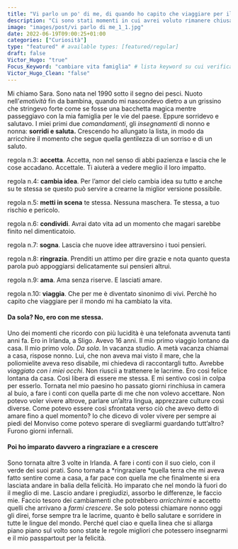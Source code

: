 ```yaml
---
title: "Vi parlo un po' di me, di quando ho capito che viaggiare per il mondo mi avrebbe cambiato la vita"
description: "Ci sono stati momenti in cui avrei voluto rimanere chiusa in camera al buio in balia delle emozioni, altri in cui ho imparato davvero a ringraziare la vita e a crescere."
image: "images/post/vi parlo di me_1_1.jpg"
date: 2022-06-19T09:00:25+01:00
categories: ["Curiosità"]
type: "featured" # available types: [featured/regular]
draft: false
Victor_Hugo: "true"
Focus_Keyword: "cambiare vita famiglia" # lista keyword su cui verificare l'ottimizzazione della pagina 
Victor_Hugo_Clean: "false"
---
```

Mi chiamo Sara. Sono nata nel 1990 sotto il segno dei pesci. Nuoto nell’*emotività* fin da bambina, quando mi nascondevo dietro a un grissino che stringevo forte come se fosse una bacchetta magica mentre passeggiavo con la mia famiglia per le vie del paese. Eppure sorridevo e salutavo. 
I miei primi due *comandamenti*, gli *insegnamenti* di nonno e nonna: **sorridi e saluta.** Crescendo ho allungato la lista, in modo da arricchire il momento che segue quella gentilezza di un sorriso e di un saluto.

regola n.3: **accetta**. Accetta, non nel senso di abbi pazienza e lascia che le cose accadano. Accettale. Ti aiuterà a vedere meglio il loro impatto.  

regola n.4: **cambia idea**. Per l’amor del cielo cambia idea su tutto e anche su te stessa se questo può servire a crearne la miglior versione possibile.  

regola n.5: **metti in scena** te stessa. Nessuna maschera. Te stessa, a tuo rischio e pericolo.  

regola n.6: **condividi**. Avrai dato vita ad un momento che magari sarebbe finito nel dimenticatoio.  

regola n.7: **sogna**. Lascia che nuove idee attraversino i tuoi pensieri.  

regola n.8: **ringrazia**. Prenditi un attimo per dire grazie e nota quanto questa parola può appoggiarsi delicatamente sui pensieri altrui.  

regola n.9: **ama**. Ama senza riserve. E lasciati amare.  

regola n.10: **viaggia**. Che per me è diventato sinonimo di vivi. Perchè ho capito che viaggiare per il mondo mi ha cambiato la vita.  

#### Da sola? No, ero con me stessa.

Uno dei momenti che ricordo con più lucidità è una telefonata avvenuta tanti anni fa. Ero in Irlanda, a Sligo. Avevo 16 anni. Il mio primo viaggio lontano da casa. Il mio primo volo. *Da sola*. In vacanza studio. 
A metà vacanza chiamai a casa, rispose nonno. Lui, che non aveva mai visto il mare, che la poliomielite aveva reso disabile, mi chiedeva di raccontargli tutto. Avrebbe *viaggiato con i miei occhi*. Non riuscii a trattenere le lacrime. Ero così felice lontana da casa. Così libera di essere me stessa. E mi sentivo così in colpa per esserlo. 
Tornata nel mio paesino ho passato giorni rinchiusa in camera al buio, a fare i conti con quella parte di me che non volevo accettare. Non potevo voler vivere altrove, parlare un’altra lingua, apprezzare culture così diverse. 
Come potevo essere così sfrontata verso ciò che avevo detto di amare fino a quel momento? Io che dicevo di voler vivere per sempre ai piedi del Monviso come potevo sperare di svegliarmi guardando tutt’altro? Furono giorni infernali.

#### Poi ho imparato davvero a ringraziare e a crescere

Sono tornata altre 3 volte in Irlanda. A fare i conti con il suo cielo, con il verde dei suoi prati. Sono tornata a *ringraziare *quella terra che mi aveva fatto sentire come a casa, a far pace con quella me che finalmente si era lasciata andare in balia della felicità. Ho imparato che nel mondo là fuori do il meglio di me. Lascio andare i pregiudizi, assorbo le differenze, le faccio mie. Faccio tesoro dei cambiamenti che potrebbero *arricchirmi* e accetto quelli che arrivano a *farmi crescere*. 
Se solo potessi chiamare nonno oggi gli direi, forse sempre tra le lacrime, quanto è bello salutare e sorridere in tutte le lingue del mondo. Perché quel ciao e quella linea che si allarga piano piano sul volto sono state le regole migliori che potessero insegnarmi e il mio passpartout per la felicità.
